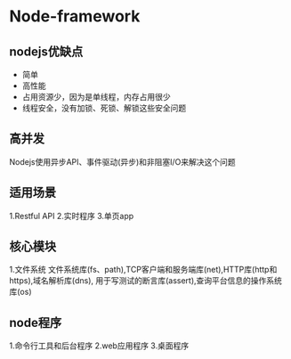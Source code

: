 # Node-framework

## nodejs优缺点
+ 简单
+ 高性能
+ 占用资源少，因为是单线程，内存占用很少
+ 线程安全，没有加锁、死锁、解锁这些安全问题

## 高并发
Nodejs使用异步API、事件驱动(异步)和非阻塞I/O来解决这个问题

## 适用场景
1.Restful API
2.实时程序
3.单页app

## 核心模块
1.文件系统
文件系统库(fs、path),TCP客户端和服务端库(net),HTTP库(http和https),域名解析库(dns),
用于写测试的断言库(assert),查询平台信息的操作系统库(os)

## node程序
1.命令行工具和后台程序
2.web应用程序
3.桌面程序
